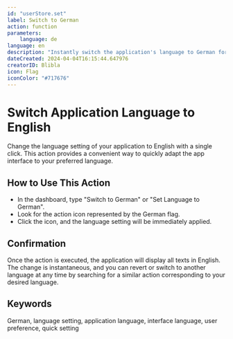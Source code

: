```yaml
---
id: "userStore.set"
label: Switch to German
action: function
parameters:
    language: de
language: en    
description: "Instantly switch the application's language to German for a seamless user experience."
dateCreated: 2024-04-04T16:15:44.647976
creatorID: Blibla
icon: Flag
iconColor: "#717676"
---
```


# Switch Application Language to English

Change the language setting of your application to English with a single click. This action provides a convenient way to quickly adapt the app interface to your preferred language.

## How to Use This Action

- In the dashboard, type "Switch to German" or "Set Language to German".
- Look for the action icon represented by the German flag.
- Click the icon, and the language setting will be immediately applied.

## Confirmation

Once the action is executed, the application will display all texts in English. The change is instantaneous, and you can revert or switch to another language at any time by searching for a similar action corresponding to your desired language.

## Keywords
German, language setting, application language, interface language, user preference, quick setting
